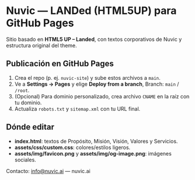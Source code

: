 # Nuvic — LANDed (HTML5UP) para GitHub Pages

Sitio basado en **HTML5 UP – Landed**, con textos corporativos de Nuvic y estructura original del theme.

## Publicación en GitHub Pages
1. Crea el repo (p. ej. `nuvic-site`) y sube estos archivos a `main`.
2. Ve a **Settings → Pages** y elige **Deploy from a branch**, Branch: `main` / `/root`.
3. (Opcional) Para dominio personalizado, crea archivo `CNAME` en la raíz con tu dominio.
4. Actualiza `robots.txt` y `sitemap.xml` con tu URL final.

## Dónde editar
- **index.html**: textos de Propósito, Misión, Visión, Valores y Servicios.
- **assets/css/custom.css**: colores/estilos ligeros.
- **assets/img/favicon.png** y **assets/img/og-image.png**: imágenes sociales.

Contacto: info@nuvic.ai — nuvic.ai
